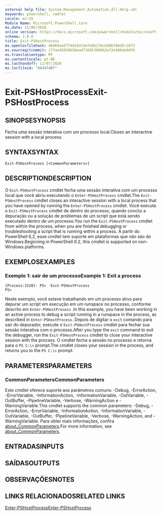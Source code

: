 ```yaml
---
external help file: System.Management.Automation.dll-Help.xml
keywords: powershell, cmdlet
Locale: en-US
Module Name: Microsoft.PowerShell.Core
ms.date: 11/06/2020
online version: https://docs.microsoft.com/powershell/module/microsoft.powershell.core/exit-pshostprocess?view=powershell-7&WT.mc_id=ps-gethelp
schema: 2.0.0
title: Exit-PSHostProcess
ms.openlocfilehash: 40d60ae57f4d2431defe0b176cbd0b786d5c1073
ms.sourcegitcommit: 177ae45034b58ead716853096b2e72e4864e6df6
ms.translationtype: MT
ms.contentlocale: pt-BR
ms.lasthandoff: 11/07/2020
ms.locfileid: "94347407"
---
```

# <span data-ttu-id="ceab7-103">Exit-PSHostProcess</span><span class="sxs-lookup"><span data-stu-id="ceab7-103">Exit-PSHostProcess</span></span>

## <span data-ttu-id="ceab7-104">SINOPSE</span><span class="sxs-lookup"><span data-stu-id="ceab7-104">SYNOPSIS</span></span>
<span data-ttu-id="ceab7-105">Fecha uma sessão interativa com um processo local.</span><span class="sxs-lookup"><span data-stu-id="ceab7-105">Closes an interactive session with a local process.</span></span>

## <span data-ttu-id="ceab7-106">SYNTAX</span><span class="sxs-lookup"><span data-stu-id="ceab7-106">SYNTAX</span></span>

```
Exit-PSHostProcess [<CommonParameters>]
```

## <span data-ttu-id="ceab7-107">DESCRIPTION</span><span class="sxs-lookup"><span data-stu-id="ceab7-107">DESCRIPTION</span></span>

<span data-ttu-id="ceab7-108">O `Exit-PSHostProcess` cmdlet fecha uma sessão interativa com um processo local que você abriu executando o `Enter-PSHostProcess` cmdlet.</span><span class="sxs-lookup"><span data-stu-id="ceab7-108">The `Exit-PSHostProcess` cmdlet closes an interactive session with a local process that you have opened by running the `Enter-PSHostProcess` cmdlet.</span></span> <span data-ttu-id="ceab7-109">Você executa o `Exit-PSHostProcess` cmdlet de dentro do processo, quando conclui a depuração ou a solução de problemas de um script que está sendo executado dentro de um processo.</span><span class="sxs-lookup"><span data-stu-id="ceab7-109">You run the `Exit-PSHostProcess` cmdlet from within the process, when you are finished debugging or troubleshooting a script that is running within a process.</span></span> <span data-ttu-id="ceab7-110">A partir do PowerShell 6,2, esse cmdlet tem suporte em plataformas que não são do Windows.</span><span class="sxs-lookup"><span data-stu-id="ceab7-110">Beginning in PowerShell 6.2, this cmdlet is supported on non-Windows platforms.</span></span>

## <span data-ttu-id="ceab7-111">EXEMPLOS</span><span class="sxs-lookup"><span data-stu-id="ceab7-111">EXAMPLES</span></span>

### <span data-ttu-id="ceab7-112">Exemplo 1: sair de um processo</span><span class="sxs-lookup"><span data-stu-id="ceab7-112">Example 1: Exit a process</span></span>

```
[Process:1520]: PS>  Exit-PSHostProcess
PS>
```

<span data-ttu-id="ceab7-113">Neste exemplo, você esteve trabalhando em um processo ativo para depurar um script em execução em um runspace no processo, conforme descrito em `Enter-PSHostProcess` .</span><span class="sxs-lookup"><span data-stu-id="ceab7-113">In this example, you have been working in an active process to debug a script running in a runspace in the process, as described in `Enter-PSHostProcess`.</span></span> <span data-ttu-id="ceab7-114">Depois de digitar o `exit` comando para sair do depurador, execute o `Exit-PSHostProcess` cmdlet para fechar sua sessão interativa com o processo.</span><span class="sxs-lookup"><span data-stu-id="ceab7-114">After you type the `exit` command to exit the debugger, run the `Exit-PSHostProcess` cmdlet to close your interactive session with the process.</span></span>
<span data-ttu-id="ceab7-115">O cmdlet fecha a sessão no processo e retorna para o `PS C:\>` prompt.</span><span class="sxs-lookup"><span data-stu-id="ceab7-115">The cmdlet closes your session in the process, and returns you to the `PS C:\>` prompt.</span></span>

## <span data-ttu-id="ceab7-116">PARAMETERS</span><span class="sxs-lookup"><span data-stu-id="ceab7-116">PARAMETERS</span></span>

### <span data-ttu-id="ceab7-117">CommonParameters</span><span class="sxs-lookup"><span data-stu-id="ceab7-117">CommonParameters</span></span>

<span data-ttu-id="ceab7-118">Este cmdlet oferece suporte aos parâmetros comuns: -Debug, -ErrorAction, -ErrorVariable, -InformationAction, -InformationVariable, -OutVariable, -OutBuffer, -PipelineVariable, -Verbose, -WarningAction e -WarningVariable.</span><span class="sxs-lookup"><span data-stu-id="ceab7-118">This cmdlet supports the common parameters: -Debug, -ErrorAction, -ErrorVariable, -InformationAction, -InformationVariable, -OutVariable, -OutBuffer, -PipelineVariable, -Verbose, -WarningAction, and -WarningVariable.</span></span> <span data-ttu-id="ceab7-119">Para obter mais informações, confira [about_CommonParameters](https://go.microsoft.com/fwlink/?LinkID=113216).</span><span class="sxs-lookup"><span data-stu-id="ceab7-119">For more information, see [about_CommonParameters](https://go.microsoft.com/fwlink/?LinkID=113216).</span></span>

## <span data-ttu-id="ceab7-120">ENTRADAS</span><span class="sxs-lookup"><span data-stu-id="ceab7-120">INPUTS</span></span>

## <span data-ttu-id="ceab7-121">SAÍDAS</span><span class="sxs-lookup"><span data-stu-id="ceab7-121">OUTPUTS</span></span>

## <span data-ttu-id="ceab7-122">OBSERVAÇÕES</span><span class="sxs-lookup"><span data-stu-id="ceab7-122">NOTES</span></span>

## <span data-ttu-id="ceab7-123">LINKS RELACIONADOS</span><span class="sxs-lookup"><span data-stu-id="ceab7-123">RELATED LINKS</span></span>

[<span data-ttu-id="ceab7-124">Enter-PSHostProcess</span><span class="sxs-lookup"><span data-stu-id="ceab7-124">Enter-PSHostProcess</span></span>](Enter-PSHostProcess.md)
